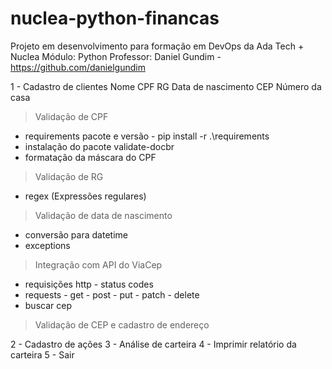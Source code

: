 # nuclea-python-financas
Projeto em desenvolvimento para formação em DevOps da Ada Tech + Nuclea
Módulo: Python
Professor: Daniel Gundim - https://github.com/danielgundim

1 - Cadastro de clientes
Nome
CPF
RG
Data de nascimento
CEP
Número da casa

> Validação de CPF
- requirements pacote e versão - pip install -r .\requirements
- instalação do pacote validate-docbr
- formatação da máscara do CPF
> Validação de RG
- regex (Expressões regulares)
> Validação de data de nascimento
- conversão para datetime
- exceptions
> Integração com API do ViaCep
- requisições http - status codes
- requests - get - post - put - patch - delete
- buscar cep
> Validação de CEP e cadastro de endereço

2 - Cadastro de ações
3 - Análise de carteira
4 - Imprimir relatório da carteira
5 - Sair
